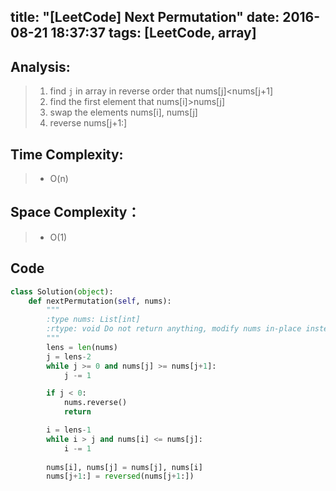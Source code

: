 title: "[LeetCode] Next Permutation"
date: 2016-08-21 18:37:37
tags: [LeetCode, array]
---

## Analysis:
> 1. find `j` in array in reverse order that nums[j]<nums[j+1]
> 2. find the first element that nums[i]>nums[j]
> 3. swap the elements nums[i], nums[j]
> 4. reverse nums[j+1:]

## Time Complexity:
> * O(n)

## Space Complexity：
> * O(1)


## Code
```python
class Solution(object):
    def nextPermutation(self, nums):
        """
        :type nums: List[int]
        :rtype: void Do not return anything, modify nums in-place instead.
        """
        lens = len(nums)
        j = lens-2
        while j >= 0 and nums[j] >= nums[j+1]:
            j -= 1

        if j < 0:
            nums.reverse()
            return

        i = lens-1
        while i > j and nums[i] <= nums[j]:
            i -= 1
        
        nums[i], nums[j] = nums[j], nums[i]
        nums[j+1:] = reversed(nums[j+1:])
```
